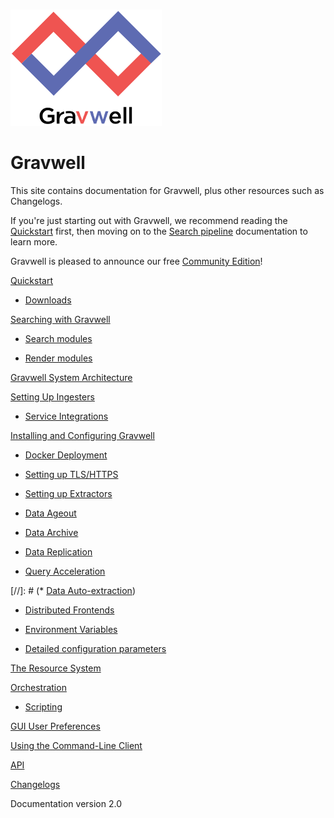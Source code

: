 # 

![](logo-name.png)

# Gravwell

This site contains documentation for Gravwell, plus other resources such as Changelogs.

If you're just starting out with Gravwell, we recommend reading the [Quickstart](quickstart/quickstart.md) first, then moving on to the [Search pipeline](search/search.md) documentation to learn more.

Gravwell is pleased to announce our free [Community Edition](https://www.gravwell.io/download)!

[Quickstart](quickstart/quickstart.md)

  * [Downloads](quickstart/downloads.md)

[Searching with Gravwell](search/search.md)

  * [Search modules](search/searchmodules.md)

  * [Render modules](search/rendermodules.md)

[Gravwell System Architecture](architecture/architecture.md)

[Setting Up Ingesters](ingesters/ingesters.md)

  * [Service Integrations](ingesters/integrations.md)

[Installing and Configuring Gravwell](configuration/configuration.md)

  * [Docker Deployment](configuration/docker.md)

  * [Setting up TLS/HTTPS](configuration/certificates.md)
  
  * [Setting up Extractors](configuration/autoextractors.md)
  
  * [Data Ageout](configuration/ageout.md)
 
  * [Data Archive](configuration/archive.md)

  * [Data Replication](configuration/replication.md)

  * [Query Acceleration](configuration/accelerators.md)

[//]: # (* [Data Auto-extraction](configuration/autoextractors.md))
  * [Distributed Frontends](distributed/frontend.md)

  * [Environment Variables](configuration/environment-variables.md)

  * [Detailed configuration parameters](configuration/parameters.md)

[The Resource System](resources/resources.md)

[Orchestration](scripting/scriptingsearch.md)

  * [Scripting](scripting/scripting.md)

[GUI User Preferences](configuration/gui.md)

[Using the Command-Line Client](cli/cli.md)

[API](api/api.md)

[Changelogs](changelog/list.md)

Documentation version 2.0
